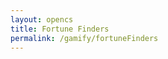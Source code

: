 ```yaml
---
layout: opencs
title: Fortune Finders
permalink: /gamify/fortuneFinders
---
```


<div id="gameContainer">
    <div id="promptDropDown" class="promptDropDown" style="z-index: 9999"></div>
    <canvas id='gameCanvas'></canvas>
</div>

<script type="module">
    // Adnventure Game assets locations
    import FinTech from "{{site.baseurl}}/assets/js/adventureGame/FinTech.js";
    import GameLevelAirport from "{{site.baseurl}}/assets/js/adventureGame/GameLevelAirport.js";
    import GameLevelWallstreet from "{{site.baseurl}}/assets/js/adventureGame/GameLevelWallstreet.js";
    import { pythonURI, javaURI, fetchOptions } from '{{site.baseurl}}/assets/js/api/config.js';

    const gameLevelClasses = [GameLevelAirport, GameLevelWallstreet];

    // Web Server Environment data
    const environment = {
        path:"{{site.baseurl}}",
        pythonURI: pythonURI,
        javaURI: javaURI,
        fetchOptions: fetchOptions,
        gameContainer: document.getElementById("gameContainer"),
        gameCanvas: document.getElementById("gameCanvas"),
        gameLevelClasses: gameLevelClasses

    }
    // Launch Adventure Game
    FinTech.main(environment);
</script>